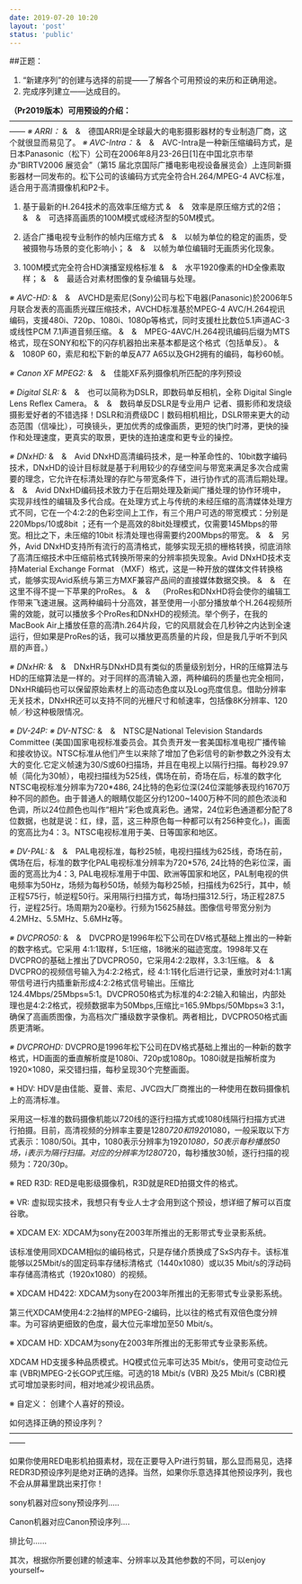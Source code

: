 ```yaml
---
date: 2019-07-20 10:20
layout: 'post'
status: 'public'
---
```


##正题：
1. “新建序列”的创建与选择的前提——了解各个可用预设的来历和正确用途。
2. 完成序列建立——达成目的。

**（Pr2019版本）可用预设的介绍：**
——————————————————————————————————————
*※ ARRI：*
&&emsp;&&emsp;德国ARRI是全球最大的电影摄影器材的专业制造厂商，这个就很显而易见了。
*※ AVC-Intra：*
&&emsp;&&emsp;AVC-Intra是一种新压缩编码方式，是日本Panasonic（松下）公司在2006年8月23-26日[1]在中国北京市举办“BIRTV2006 展览会”（第15 届北京国际广播电影电视设备展览会）上连同新摄影器材一同发布的。松下公司的该编码方式完全符合H.264/MPEG-4 AVC标准，适合用于高清摄像机和P2卡。

1. 基于最新的H.264技术的高效率压缩方式
&&emsp;&&emsp;效率是原压缩方式的2倍；
&&emsp;&&emsp;可选择高画质的100M模式或经济型的50M模式。

2. 适合广播电视专业制作的帧内压缩方式
&&emsp;&&emsp;以帧为单位的稳定的画质，受被摄物与场景的变化影响小；
&&emsp;&&emsp;以帧为单位编辑时无画质劣化现象。

3. 100M模式完全符合HD演播室规格标准
&&emsp;&&emsp;水平1920像素的HD全像素取样；
&&emsp;&&emsp;最适合对素材图像的复杂编辑与处理。

*※ AVC-HD:*
&&emsp;&&emsp;AVCHD是索尼(Sony)公司与松下电器(Panasonic)於2006年5月联合发表的高画质光碟压缩技术，AVCHD标准基於MPEG-4 AVC/H.264视讯编码，支援480i、720p、1080i、1080p等格式，同时支援杜比数位5.1声道AC-3或线性PCM 7.1声道音频压缩。
&&emsp;&&emsp;MPEG-4AVC/H.264视讯编码后缀为MTS格式，现在SONY和松下的闪存机器拍出来基本都是这个格式（包括单反）。
&&emsp;&&emsp;1080P 60，索尼和松下新的单反A77 A65以及GH2拥有的编码，每秒60帧。

*※ Canon XF MPEG2:*
&&emsp;&&emsp;佳能XF系列摄像机所匹配的序列预设

*※ Digital SLR:*
&&emsp;&&emsp;也可以简称为DSLR，即数码单反相机，全称 Digital Single Lens Reflex Camera。
&&emsp;&&emsp;数码单反DSLR是专业用户 记者、摄影师和发烧级摄影爱好者的不错选择！DSLR和消费级DC丨数码相机相比，DSLR带来更大的动态范围（信噪比），可换镜头，更加优秀的成像画质，更短的快门时滞，更快的操作和处理速度，更真实的取景，更快的连拍速度和更专业的操控。

*※ DNxHD:*
&&emsp;&&emsp;Avid DNxHD高清编码技术，是一种革命性的、10bit数字编码技术，DNxHD的设计目标就是基于利用较少的存储空间与带宽来满足多次合成需要的理念，它允许在标清处理的存贮与带宽条件下，进行协作式的高清后期处理。
&&emsp;&&emsp;Avid DNxHD编码技术致力于在后期处理及新闻广播处理的协作环境中，实现非线性的编辑及多代合成。在处理方式上与传统的未经压缩的高清媒体处理方式不同，它在一个4:2:2的色彩空间上工作，有三个用户可选的带宽模式：分别是220Mbps/10或8bit ；还有一个是高效的8bit处理模式，仅需要145Mbps的带宽。相比之下，未压缩的10bit 标清处理也得需要约200Mbps的带宽。
&&emsp;&&emsp;另外，Avid DNxHD支持所有流行的高清格式，能够实现无损的栅格转换，彻底消除了高清压缩技术中压缩前格式转换所带来的分辨率损失现象。Avid DNxHD技术支持Material Exchange Format （MXF）格式，这是一种开放的媒体文件转换格式，能够实现Avid系统与第三方MXF兼容产品间的直接媒体数据交换。
&&emsp;&&emsp;在这里不得不提一下苹果的ProRes。
&&emsp;&&emsp;（ProRes和DNxHD将会使你的编辑工作带来飞速进展。这两种编码十分高效，甚至使用一小部分播放单个H.264视频所需的效能，就可以播放多个ProRes和DNxHD的视频流。举个例子，在我的MacBook Air上播放任意的高清h.264片段，它的风扇就会在几秒钟之内达到全速运行，但如果是ProRes的话，我可以播放更高质量的片段，但是我几乎听不到风扇的声音。）

*※ DNxHR:*
&&emsp;&&emsp;DNxHR与DNxHD具有类似的质量级别划分，HR的压缩算法与HD的压缩算法是一样的。对于同样的高清输入源，两种编码的质量也完全相同，DNxHR编码也可以保留原始素材上的高动态色度以及Log亮度信息。借助分辨率无关技术，DNxHR还可以支持不同的光栅尺寸和帧速率，包括像8K分辨率、120帧／秒这种极限情况。

*※ DV-24P:*
*※ DV-NTSC:*
&&emsp;&&emsp;NTSC是National Television Standards Committee (美国)国家电视标准委员会。其负责开发一套美国标准电视广播传输和接收协议。NTSC标准从他们产生以来除了增加了色彩信号的新参数之外没有太大的变化.它定义帧速为30/S或60扫描场，并且在电视上以隔行扫描。每秒29.97帧（简化为30帧），电视扫描线为525线，偶场在前，奇场在后，标准的数字化NTSC电视标准分辨率为720*486, 24比特的色彩位深(24位深能够表现约1670万种不同的颜色。由于普通人的眼睛仅能区分约1200~1400万种不同的颜色浓淡和色调，所以24位颜色也叫作“相片”彩色或真彩色。通常，24位彩色通道都分配了8位数据，也就是说：红，绿，蓝，这三种原色每一种都可以有256种变化。)，画面的宽高比为4：3。NTSC电视标准用于美、日等国家和地区。

*※ DV-PAL:*
&&emsp;&&emsp;PAL电视标准，每秒25帧，电视扫描线为625线，奇场在前，偶场在后，标准的数字化PAL电视标准分辨率为720*576, 24比特的色彩位深，画面的宽高比为4：3, PAL电视标准用于中国、欧洲等国家和地区，PAL制电视的供电频率为50Hz，场频为每秒50场，帧频为每秒25帧，扫描线为625行，其中，帧正程575行，帧逆程50行。采用隔行扫描方式，每场扫描312.5行，场正程287.5行，逆程25行。场周期为20毫秒。行频为15625赫兹。图像信号带宽分别为4.2MHz、5.5MHz、5.6MHz等。

*※ DVCPRO50:*
&&emsp;&&emsp;DVCPRO是1996年松下公司在DV格式基础上推出的一种新的数字格式。它采用 4:1:1取样，5:1压缩，18微米的磁迹宽度。1998年又在 DVCPRO的基础上推出了DVCPRO50，它采用4:2:2取样，3.3:1压缩。
&&emsp;&&emsp;DVCPRO的视频信号输入为4∶2∶2格式，经 4∶1∶1转化后进行记录，重放时对4∶1∶1离带信号进行内插重新形成4∶2∶2格式信号输出。压缩比 124.4Mbps/25Mbps≈5∶1。DVCPRO50格式为标准的4∶2∶2输入和输出，内部处理也是4∶2∶2格式，视频数据率为50Mbps,压缩比=165.9Mbps/50Mbps≈3 3∶1，确保了高画质图像，为高档次广播级数字录像机。两者相比，DVCPRO50格式画质更清晰。

*※ DVCPROHD:*
DVCPRO是1996年松下公司在DV格式基础上推出的一种新的数字格式，HD画面的垂直解析度是1080i、720p或1080p。1080i就是指解析度为1920×1080，采交错扫描，每秒呈现30个完整画面。

※ HDV:
HDV是由佳能、夏普、索尼、JVC四大厂商推出的一种使用在数码摄像机上的高清标准。

采用这一标准的数码摄像机能以720线的逐行扫描方式或1080线隔行扫描方式进行拍摄。目前，高清视频的分辨率主要是1280*720和1920*1080，一般采取以下方式表示：1080/50i。其中，1080表示分辨率为1920*1080，50表示每秒播放50场，i表示为隔行扫描。对应的分辨率为1280*720，每秒播放30帧，逐行扫描的视频为：720/30p。

※ RED R3D:
RED是电影级摄像机，R3D就是RED拍摄文件的格式。

※ VR:
虚拟现实技术，我想只有专业人士才会用到这个预设，想详细了解可以百度谷歌。

※ XDCAM EX:
XDCAM为sony在2003年所推出的无影带式专业录影系统。

该标准使用同XDCAM相似的编码格式，只是存储介质换成了SxS内存卡。该标准能够以25Mbit/s的固定码率存储标清格式（1440x1080）或以35 Mbit/s的浮动码率存储高清格式（1920x1080）的视频。

※ XDCAM HD422:
XDCAM为sony在2003年所推出的无影带式专业录影系统。

第三代XDCAM使用4:2:2抽样的MPEG-2编码，比以往的格式有双倍色度分辨率。为可容纳更细致的色度，最大位元率增加至50 Mbit/s。

※ XDCAM HD:
XDCAM为sony在2003年所推出的无影带式专业录影系统。

XDCAM HD支援多种品质模式。HQ模式位元率可达35 Mbit/s，使用可变动位元率 (VBR)MPEG-2长GOP式压缩。可选的18 Mbit/s (VBR) 及25 Mbit/s (CBR)模式可增加录影时间，相对地减少视讯品质。

※ 自定义：
创建个人喜好的预设。



如何选择正确的预设序列？
——————————————————————————————————————



如果你使用RED电影机拍摄素材，现在正要导入Pr进行剪辑，那么显而易见，选择REDR3D预设序列是绝对正确的选择。当然，如果你乐意选择其他预设序列，我也不会从屏幕里跳出来打你！

sony机器对应sony预设序列.....

Canon机器对应Canon预设序列....

排比句......

其次，根据你所要创建的帧速率、分辨率以及其他参数的不同，可以enjoy yourself~